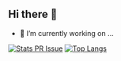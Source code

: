## Hi there 👋

- 🔭 I’m currently working on ...
<!--
**trytocatchyou/trytocatchyou** is a ✨ _special_ ✨ repository because its `README.md` (this file) appears on your GitHub profile.

Here are some ideas to get you started:

- 🌱 I’m currently learning ...
- 👯 I’m looking to collaborate on ...
- 🤔 I’m looking for help with ...
- 💬 Ask me about ...
- 📫 How to reach me: ...
- 😄 Pronouns: ...
- ⚡ Fun fact: ...
-->
[![Stats PR Issue](https://github-readme-stats.vercel.app/api?username=trytocatchyou&amp;show_icons=true)](https://github.com/trytocatchyou)
[![Top Langs](https://github-readme-stats.vercel.app/api/top-langs/?username=trytocatchyou&langs_count=3&layout=compact)](https://github.com/trytocatchyou)
